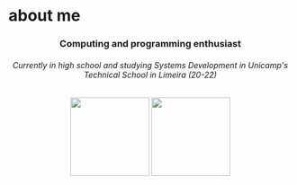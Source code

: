 # about me
<h3 align="center">Computing and programming enthusiast</h3>
<h6 align="center">Currently in high school and studying Systems Development in Unicamp's Technical School in Limeira (20-22)</h6>

<div align="center">
  <img height="140em" src="https://github-readme-stats.vercel.app/api?username=Amazing512&show_icons=true&theme=dark&count_private=true"/>
  <img height="140em" src="https://github-readme-stats.vercel.app/api/top-langs/?username=Amazing512&layout=compact&theme=dark"/>
</div>
